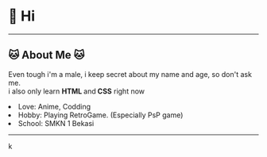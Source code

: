 <!DOCTYPE html>

<html>
<head>
		<meta http-equiv="CONTENT-TYPE" content="text/html; charset=UTF-8">
</head>
<body>
		<h1>
				👋 Hi
		</h1> <hr>
		<h2>
				🐱 About Me 🐱
		</h2>
		<p>
			Even tough i'm a male, 	i keep secret about my name and age, so don't ask me. <br>
				i also only learn <strong>HTML </strong>and<strong> CSS</strong> right now
				<li>Love: Anime, Codding</li>
				<li>Hobby: Playing RetroGame. (Especially PsP game)</li>
				<li>School: SMKN 1 Bekasi</li>
		</p> <hr>
		
</body>
</html>

k
